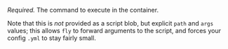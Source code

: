 *Required.* The command to execute in the container.

Note that this is *not* provided as a script blob, but explicit `path` and `args` values; this allows `fly` to forward arguments to the script, and forces your config `.yml` to stay fairly small.